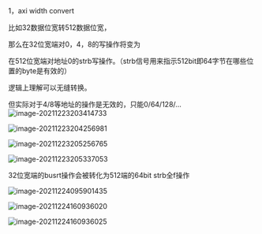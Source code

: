 1，axi width convert

比如32数据位宽转512数据位宽，

那么在32位宽端对0，4，8的写操作将变为

在512位宽端对地址0的strb写操作。（strb信号用来指示512bit即64字节在哪些位置的byte是有效的）

逻辑上理解可以无缝转换。

但实际对于4/8等地址的操作是无效的，只能0/64/128/...
![image-20211223203414733](https://gitee.com/timeh/picgo/raw/master/img/image-20211223203414733.png)


![image-20211223204256981](https://gitee.com/timeh/picgo/raw/master/img/image-20211223204256981.png)



![image-20211223205256765](https://gitee.com/timeh/picgo/raw/master/img/image-20211223205256765.png)





![image-20211223205337053](https://gitee.com/timeh/picgo/raw/master/img/image-20211223205337053.png)

32位宽端的busrt操作会被转化为512端的64bit strb全f操作

![image-20211224095901435](https://gitee.com/timeh/picgo/raw/master/img/image-20211224095901435.png)

![image-20211224160936020](https://gitee.com/timeh/picgo/raw/master/img/image-20211224155923913.png)

![image-20211224160936025](https://gitee.com/timeh/picgo/raw/master/img/image-20211224160936025.png)


